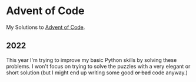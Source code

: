 # Advent of Code
My Solutions to [Advent of Code](https://adventofcode.com/).
## 2022
This year I'm trying to improve my basic Python skills by solving these problems.
I won't focus on trying to solve the puzzles with a very elegant or short solution (but I might end up writing some good ~~or bad~~ code anyway.)

<!--- advent_readme_stars table --->